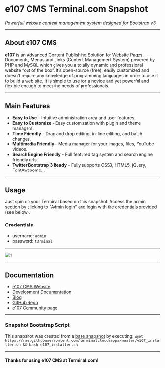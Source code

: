 # **e107 CMS** Terminal.com Snapshot
*Powerfull website content management system designed for Bootstrap v3*

---

## About e107 CMS

**e107** is an Advanced Content Publishing Solution for Website Pages, Documents, Menus and Links (Content Management System) powered by PHP and MySQL which gives you a totally dynamic and professional website “out of the box”. It’s open-source (free), easily customized and doesn’t require any knowledge of programming languages in order to use it to build a web site. It is simple to use for a novice and yet powerful and flexible enough to meet the needs of professionals.

---

## Main Features

- **Easy to Use** - Intuitive administration area and user features.
- **Easy to Customize** - Easy customization with plugin and theme managers.
- **Time Friendly** - Drag and drop editing, in-line editing, and batch changes.
- **Multimedia Friendly** - Media manager for your images, files, YouTube videos.
- **Search Engine Friendly** - Full featured tag system and search engine friendly urls.
- **Twitter Bootstrap 3 Ready** - Fully supports CSS3, HTML5, jQuery, FontAwesome...


---

## Usage

Just spin up your Terminal based on this snapshot. Access the admin section by clicking to "Admin login" and login with the credentials provided (see below).


### Credentials

- username: `admin`
- password: `t3rminal`

---

![1](https://raw.github.com/e107inc/bootstrap-cms/master/dark/e107_v2_admin-dashboard-dark.png)

---

## Documentation

- [e107 CMS Website](http://e107.org/)
- [Development Documentation](http://e107.org/developer-manual)
- [Blog](http://e107.org/blog)
- [GitHub Repo](https://github.com/e107inc/e107)
- [e107 Community page](http://e107.org/community)

---

### Snapshot Bootstrap Script

This snapshot was created from a [base snapshot](https://www.terminal.com/tiny/FzpHiTXG1K) by executing:
`wget https://raw.githubusercontent.com/terminalcloud/apps/master/e107_installer.sh && bash e107_installer.sh`

---

#### Thanks for using e107 CMS at Terminal.com!
